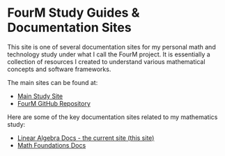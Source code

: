 # FourM Study Guides & Documentation Sites

This site is one of several documentation sites for my personal math and technology study under what I call the FourM project. It is essentially a collection of resources I created to understand various mathematical concepts and software frameworks.

The main sites can be found at:

- [Main Study Site](https://study.fourm.info/)
- [FourM GitHub Repository](https://github.com/fourm)

Here are some of the key documentation sites related to my mathematics study:

- [Linear Algebra Docs - the current site (this site)](https://study.fourm.info/linear_algebra/)
- [Math Foundations Docs](https://study.fourm.info/math_foundations/)

